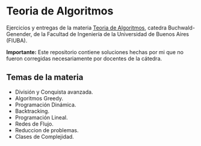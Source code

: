 # Teoria de Algoritmos

Ejercicios y entregas de la materia [Teoria de Algoritmos](https://algoritmos-rw.github.io/tda_bg/), catedra Buchwald-Genender, de la Facultad de Ingeniería de la Universidad de Buenos Aires (FIUBA).

**Importante:** Este repositorio contiene soluciones hechas por mi que no fueron corregidas necesariamente por docentes de la cátedra.

## Temas de la materia

- División y Conquista avanzada.
- Algoritmos Greedy.
- Programación Dinámica.
- Backtracking.
- Programación Lineal.
- Redes de Flujo.
- Reduccion de problemas.
- Clases de Complejidad.

